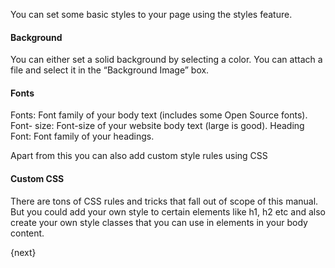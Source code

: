 You can set some basic styles to your page using the styles feature.

#### Background

You can either set a solid background by selecting a color. You can attach a
file and select it in the “Background Image” box.

#### Fonts

Fonts: Font family of your body text (includes some Open Source fonts). Font-
size: Font-size of your website body text (large is good). Heading Font: Font
family of your headings.

Apart from this you can also add custom style rules using CSS

#### Custom CSS

There are tons of CSS rules and tricks that fall out of scope of this manual.
But you could add your own style to certain elements like h1, h2 etc and also
create your own style classes that you can use in elements in your body
content.

{next}
